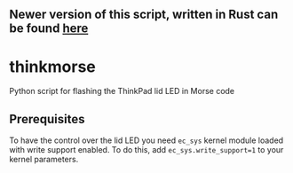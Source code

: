 ## Newer version of this script, written in Rust can be found [here](https://github.com/RichusX/thinkmorse-rust)

# thinkmorse
Python script for flashing the ThinkPad lid LED in Morse code

## Prerequisites
To have the control over the lid LED you need `ec_sys` kernel module loaded with write support enabled. To do this, add `ec_sys.write_support=1` to your kernel parameters. 
